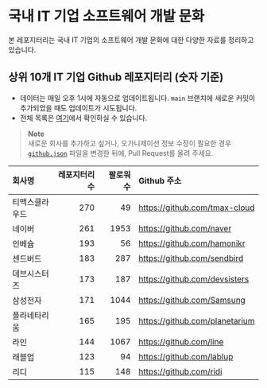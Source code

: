 # 국내 IT 기업 소프트웨어 개발 문화
본 레포지터리는 국내 IT 기업의 소프트웨어 개발 문화에 대한 다양한 자료를 정리하고 있습니다.

## 상위 10개 IT 기업 Github 레포지터리 (숫자 기준)

- 데이터는 매일 오후 1시에 자동으로 업데이트됩니다. `main` 브랜치에 새로운 커밋이 추가되었을 때도 업데이트가 시도됩니다.
- 전체 목록은 [여기](./github.md)에서 확인하실 수 있습니다.

> **Note**<br />
> 새로운 회사를 추가하고 싶거나, 오가니제이션 정보 수정이 필요한 경우 [`github.json`](./github.json) 파일을 변경한 뒤에, Pull Request를 올려 주세요.

<!-- MARKDOWN_TABLE(GITHUB): START -->

| **회사명** | **레포지터리 수** | **팔로워 수** | **Github 주소** |
|:---|---:|---:|:---|
| 티맥스클라우드 | 270 | 49 | https://github.com/tmax-cloud |
| 네이버 | 261 | 1953 | https://github.com/naver |
| 인베슘 | 193 | 56 | https://github.com/hamonikr |
| 센드버드 | 183 | 287 | https://github.com/sendbird |
| 데브시스터즈 | 173 | 187 | https://github.com/devsisters |
| 삼성전자 | 171 | 1044 | https://github.com/Samsung |
| 플라네타리움 | 165 | 195 | https://github.com/planetarium |
| 라인 | 144 | 1067 | https://github.com/line |
| 래블업 | 123 | 94 | https://github.com/lablup |
| 리디 | 115 | 148 | https://github.com/ridi |

<!-- MARKDOWN_TABLE(GITHUB): END -->
